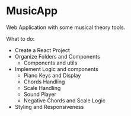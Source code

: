 # MusicApp
Web Application with some musical theory tools.

What to do:
- Create a React Project
- Organize Folders and Components
    - Components and utils
- Implement Logic and components
    - Piano Keys and Display
    - Chords Handling
    - Scale Handling
    - Sound Player
    - Negative Chords and Scale Logic 
- Styling and Responsiveness
